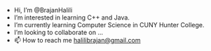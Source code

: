 -  Hi, I’m @BrajanHalili
-  I’m interested in learning C++ and Java.
-  I’m currently learning Computer Science in CUNY Hunter College.
-  I’m looking to collaborate on ...
- 📫 How to reach me halilibrajan@gmail.com

<!---
BrajanHalili/BrajanHalili is a ✨ special ✨ repository because its `README.md` (this file) appears on your GitHub profile.
You can click the Preview link to take a look at your changes.
--->
